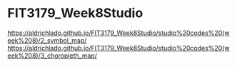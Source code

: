 # FIT3179_Week8Studio

https://aldrichlado.github.io/FIT3179_Week8Studio/studio%20codes%20(week%208)/2_symbol_map/
https://aldrichlado.github.io/FIT3179_Week8Studio/studio%20codes%20(week%208)/3_choropleth_map/
